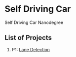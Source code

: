 # Self Driving Car
Self Driving Car Nanodegree

## List of Projects
1. P1: [Lane Detection](https://github.com/sriharsha0806/CarND-LaneLines-P1)

